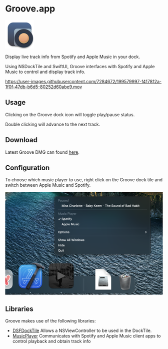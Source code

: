 

# Groove.app

<img src="./screenshots/appicon.png" alt="Groove App Icon" width="92px"/>

Display live track info from Spotify and Apple Music in your dock.

Using NSDockTile and SwiftUI, Groove interfaces with Spotify and
Apple Music to control and display track info.

https://user-images.githubusercontent.com/7284672/199579997-f417812a-1f0f-47db-b6d5-80252d60abe9.mov

## Usage

Clicking on the Groove dock icon will toggle play/pause status.

Double clicking will advance to the next track.

## Download

Latest Groove DMG can found [here](https://github.com/woofers/groove/releases).

## Configuration

To choose which music player to use,
right click on the Groove dock tile
and switch between Apple Music and Spotify.

![Right click of Groove app showing how to change between Apple Music and Spotify](./screenshots/config.png)

## Libraries

Groove makes use of the following libraries:

- [DSFDockTile](https://github.com/dagronf/DSFDockTile) Allows a NSViewController to be used in the DockTile.
- [MusicPlayer](https://github.com/ddddxxx/MusicPlayer) Communicates with Spotify and Apple Music client apps to control playback and obtain track info
